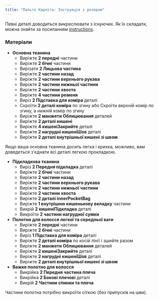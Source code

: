 ```yaml
---
title: "Пальто Карліта: Інструкція з розкрою"
---
```


<Note>

Певні деталі доводиться викреслювати з існуючих. Як їх складати, можна знайти за посиланням [instructions](/docs/designs/carlita/instructions).

</Note>

### Матеріали

- **Основна тканина**
  - Виріжте **2 передні** частини
  - Виріжте **2 бічні** частини
  - Вирізати **2 Лицьова частина**
  - Виріжте **2 частини назад**
  - Виріжте **2 частини верхнього рукава**
  - Виріжте **2 частини нижньої частини**
  - Виріжте **2 частини хвоста**
  - Виріжте **4 частини ременя**
  - Виріз **2 Підставка для коміра** деталі
  - Скроїти **2 деталі коміра** по згину або Скроїти верхній комір по згину, а нижній комір по згину
  - Виріжте **2 манжети Облицювання** деталей
  - Виріжте **2 деталі кишені**
  - Виріжте **4 кишеніЗакрийте** деталі
  - Виріжте **2 нагрудні кишеніШов** деталі
  - Виріжте **2 деталі внутрішньої кишені зі швом**

<Note>

Якщо ваша основна тканина досить легка і крихка, можливо, вам доведеться з'єднати всі деталі легкою прокладкою.

</Note>

- **Підкладкова тканина**
  - Виріз **2 Передня підкладка** деталі
  - Виріжте **2 бічні** частини
  - Виріжте **2 частини назад**
  - Виріжте **2 частини верхнього рукава**
  - Виріжте **2 частини нижньої частини**
  - Виріжте **2 частини хвоста**
  - Виріжте **2 деталі innerPocketBag**
  - Виріжте **1 внутрішню кишенькову вкладку** частини
  - Викрій **2 кишеніПідкладка** деталі
  - Викроїти **2 частини нагрудної сумки**
- **Полотно для волосся легкої та середньої ваги**
  - Виріжте **2 передні** частини
  - Виріжте **2 бічні** частини
  - Виріз **1 Підставка для коміра** деталі
  - Виріжте **2 деталі коміра** по косій лінії і зшийте разом
  - Виріжте **2 манжети Облицювання** деталей
  - Виріжте **2 кишеніЗакрийте** деталі
  - Виріжте **2 нагрудні кишеніШов** деталі
  - Виріжте **2 деталі внутрішньої кишені зі швом**
- **Важке полотно для волосся**
  - Викрійка **2 Передня частина плеча**
  - Викрійка **2 Бокові плечові** деталі
  - Викрій **2 Частини спинки та плеча**

<Note>

Частини полотна потрібно викроїти сіткою (без припусків на шви).

</Note>
